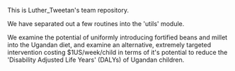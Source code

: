 This is Luther_Tweetan's team repository.

We have separated out a few routines into the 'utils' module.

We examine the potential of uniformly introducing fortified beans and millet into the Ugandan diet,
and examine an alternative, extremely targeted intervention costing $1US/week/child in terms of
it's potential to reduce the 'Disability Adjusted Life Years' (DALYs) of Ugandan children.
